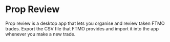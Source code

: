 # Prop Review 

Prop review is a desktop app that lets you organise and review taken FTMO trades. Export the CSV file that FTMO provides and import it into the app whenever you make a new trade.

